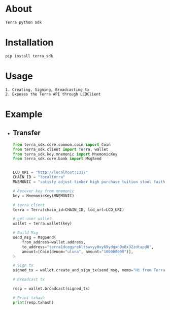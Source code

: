 # About
    Terra python sdk

# Installation
    pip install terra_sdk

# Usage
    1. Creating, Signing, Broadcasting tx
    2. Exposes the Terra API through LCDClient

# Example
* ## Transfer
    ```python
    from terra_sdk.core.common.coin import Coin
    from terra_sdk.client import Terra, wallet
    from terra_sdk.key.mnemonic import MnemonicKey
    from terra_sdk.core.bank import MsgSend


    LCD_URI = "http://localhost:1317"
    CHAIN_ID = "localterra"
    MNEMONIC = "satisfy adjust timber high purchase tuition stool faith fine install that you unaware feed domain license impose boss human eager hat rent enjoy dawn"

    # Recover key from mnemonic
    key = MnemonicKey(MNEMONIC)

    # terra client
    terra = Terra(chain_id=CHAIN_ID, lcd_url=LCD_URI)

    # get user wallet
    wallet = terra.wallet(key)

    # Build Msg
    send_msg = MsgSend(
        from_address=wallet.address,
        to_address="terra1dcegyrekltswvyy0xy69ydgxn9x8x32zdtapd8",
        amount=[Coin(denom="uluna", amount="100000000")],
    )

    # Sign tx
    signed_tx = wallet.create_and_sign_tx(send_msg, memo="Hi from Terra")

    # Broadcast tx

    resp = wallet.broadcast(signed_tx)

    # Print txhash
    print(resp.txhash)
    ```